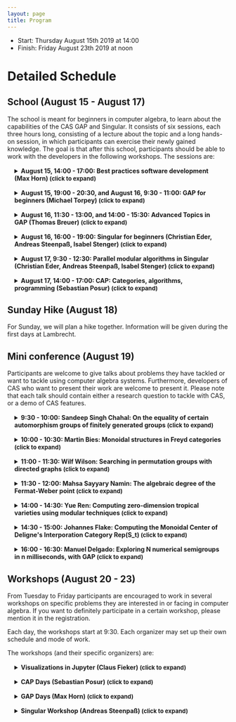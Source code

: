 ```yaml
---
layout: page
title: Program
---
```


<style>
details {
  margin: 1rem;
}
summary {
  font-weight: bold;
}

summary::after {
  content: " (click to expand)";
  font-size: small;
}
</style>

<script src="//cdn.jsdelivr.net/npm/details-polyfill@1/index.min.js" async></script>

* Start: Thursday August 15th 2019 at 14:00
* Finish: Friday August 23th 2019 at noon

# Detailed Schedule

## School (August 15 - August 17)

The school is meant for beginners in computer algebra,
to learn about the capabilities of the CAS GAP and Singular.
It consists of six sessions, each three hours long, consisting
of a lecture about the topic and a long hands-on session,
in which participants can exercise their newly gained knowledge.
The goal is that after this school, participants should be able to
work with the developers in the following workshops.
The sessions are:

<details>
<summary>
August 15, 14:00 - 17:00: Best practices software development (Max Horn)
</summary>
In this course, you will learn about some best practices in (mathematical) software development: We will discuss the importance of, and how to do, source code version control and issue tracking. There will be practical demonstrations using the git version control system, and GitHub for collaborative work, and a set of exercises to train these skills.
</details>


<details>
<summary>
August 15, 19:00 - 20:30, and August 16, 9:30 - 11:00: GAP for beginners (Michael Torpey)
</summary>
This lesson gives an introduction to GAP. It is centered around a common task of
searching in the Small Groups Library for interesting examples and counterexamples,
and a particular research problem in which we will be interested is to <emph>find
examples of non-trivial groups such that the average order of their elements is an integer</emph>. The lesson will lead the learner along the path from working in the GAP command
line and exploring algebraic objects interactively to saving the GAP code into
files, creating functions and regression tests, and further to performing
comprehensive search and extending the system by adding new attributes.On this path, the learner will become familiar with:
<ul>
<li>basic constructions of the GAP programming language,</li>
<li>ways to find necessary information in the GAP system, and</li>
<li>good design practices to organize GAP code into complex programs.</li>
</ul>
</details>


<details>
<summary>
August 16, 11:30 - 13:00, and 14:00 - 15:30: Advanced Topics in GAP (Thomas Breuer)
</summary>
Motivated by a mathematical question,
we will develop GAP functions for answering
questions from various areas
(combinatorics, group theory, representation theory).
We will combine them with available functionality,
create new kinds of objects,
and extend GAP's capabilities in special situations.
</details>

<details>
<summary>
August 16, 16:00 - 19:00: Singular for beginners (Christian Eder, Andreas Steenpaß, Isabel Stenger)
</summary>
We will give an introduction to Singular starting from the very first line
of code, and show how it can be used for theoretical research. On the
practical side, the participants are encouraged to write their own Singular
code, ranging from basic polynomial computations to more advanced projects
such as writing a Singular library for their own research.
</details>

<details>
<summary>
August 17, 9:30 - 12:30: Parallel modular algorithms in Singular (Christian Eder, Andreas Steenpaß, Isabel Stenger)
</summary>
Modular algorithms are an important tool for tackling research problems in
computational algebra whenever coefficient swell is an issue. At the same
time, they offer a relatively easy way for parallelization. The basic idea
is to make use of the Chinese remainder theorem for decomposing the original
computation over some given ring into several computations over different
rings for which the arithmetic is computationally easier, and to recombine
the results. In the simplest case, a computation over the rational numbers
is decomposed into computations over fields of order p for several primes p,
but modular methods can also be applied to, for example, number fields and
function fields.
<br/>
We will give an introduction to several applications of this principle as
well as to the existing implementations of modular algorithms in Singular.
We will also discuss both technical and theoretical problems which arise
from this approach. For more complex applications such as Gröbner basis
computations for example, we often face the problems how the modular results
can be recombined and how correctness of the final result can be ensured. 
</details>

<details>
<summary>
August 17, 14:00 - 17:00: CAP: Categories, algorithms, programming (Sebastian Posur)
</summary>
The CAP Days school provides a gentle introduction to the basic notions of category theory
and their realization in CAP (categories, algorithms, programming), a software project for constructive category theory written in GAP.
We learn how to compute with finite dimensional vector spaces and finitely presented modules
using the unifying language of abelian categories, and write generic algorithms
that work in arbitrary abelian categories, e.g., for the intersection of subobjects.
You may test and play with CAP's categorical language by running
Jupyter notebooks interactively in Binder: <a href="https://mybinder.org/v2/gh/sebastianpos/cap-aachen2018/master">click here to launch Binder.</a>
</details>

## Sunday Hike (August 18)

For Sunday, we will plan a hike together. Information will be given during the first days at Lambrecht.

## Mini conference (August 19)

Participants are welcome to give talks about problems they have tackled
or want to tackle using computer algebra systems.
Furthermore, developers of CAS who want to present
their work are welcome to present it. Please note that each talk
should contain either a research question to tackle with CAS, or a demo
of CAS features.

<details>
<summary>
9:30 - 10:00: Sandeep Singh Chahal: On the equality of certain automorphism groups of finitely generated groups
</summary>
TBA
</details>

<details>
<summary>
10:00 - 10:30: Martin Bies: Monoidal structures in Freyd categories
</summary>
For a given additive category C, one can construct a new category which
is known as its Freyd category. In this category, a morphism of C is
interpreted as an object. The morphisms in the Freyd category are
understood as commuting squares of morphisms in C up to a certain equivalence relation.
The package "FreydCategories", which is part of the CAP_project,
provides an implementation of this functionality. For example, this
package can be used to model the category of f.p. graded modules.

Further upshots include toric sheaves and their cohomologies.
The application to sheaf cohomologies and toric sheaves points out the
need for a monoidal structure and internal Hom in Freyd categories.
Therefore, we have recently focused on implementing mechanisms which
derive these structures on Freyd categories from corresponding
structures of the underlying additive category. I will elaborate on
these developments.
</details>
<details>
<summary>
11:00 - 11:30: Wilf Wilson: Searching in permutation groups with directed graphs
</summary>
The current state-of-the-art approach for problems like set stabilisers, intersections, and normalisers in permutation groups is called partition backtrack.
In essence, partition backtrack performs a search that estimates the solution as the stabiliser of an ordered partition.
With some collaborators, I am exploring how to take advantage of modern computational tools to replace ordered partitions in such searches by directed graphs.
The idea is that a graph can be used to represent a group more precisely than an ordered partition, and therefore lead to smaller search spaces.
I will talk about the mathematical progress that we have made, and the computational tools that have helped us along the way.
</details>
<details>
<summary>
11:30 - 12:00: Mahsa Sayyary Namin: The algebraic degree of the Fermat-Weber point
</summary>
The Fermat-Weber point p* is the unique point that minimizes the sum of distances from n given points in the real Euclidean space.
Given n points in general position in the real plane with non-zero integer coordinates,
we determine the algebraic degree of p*  over the field of rationals Q,
i.e. we find the degree of the minimal polynomials of the coordinates of p* over Q.
</details>
<details>
<summary>
14:00 - 14:30: Yue Ren: Computing zero-dimension tropical varieties using modular techniques
</summary>
In this talk, we will give a brief introduction to the concept of
tropical varieties.
We will discuss the applications and the challenges for the
computation of zero-dimensional tropical varieties, and present a new
approach using parallelization and modularization.
This is joint work with Paul Goerlach (MPI MiS) and Leon Zhang (UC Berkeley)
</details>
<details>
<summary>
14:30 - 15:00: Johannes Flake: Computing the Monoidal Center of Deligne's Interporation Category Rep(S_t)
</summary>
Deligne's interpolation categories are interesting examples for monoidal categories which can be described nicely using combinatorics and linear algebra. I will explain how objects in their monoidal centers can be constructed, and how I hope to produce more such objects or show that there are none using computer algebra.
</details>
<details>
<summary>
16:00 - 16:30: Manuel Delgado: Exploring N numerical semigroups in n milliseconds, with GAP
</summary>
TBA
</details>
<!-- <details>
<summary>
16:30 - 17:00: TBA
</summary>
</details> -->


## Workshops (August 20 - 23)

From Tuesday to Friday participants are encouraged to work in several
workshops on specific problems they are interested in or facing in
computer algebra. If you want to definitely participate in a certain workshop,
please mention it in the registration.


Each day, the workshops start at 9:30. Each organizer may set up their own schedule and mode of work.

The workshops (and their specific organizers) are:

<details>
<summary>
Visualizations in Jupyter (Claus Fieker)
</summary>
Abstract: In this workshop we want to explore and extend the features of various
visualization backends for Jupyter, and how we can use them in CAS.
In GAP, there are the packages Francy and JupyterViz, for Singular
there is a surf backend, and for Python and Julia there are countless
of possibilities.
</details>

<details>
<summary>
CAP Days (Sebastian Posur)
</summary>
In this workshop both newcomers and veterans
to CAP are welcome to form groups and work on projects of their interest.
If you are new to CAP and if you would like to try and implement a category or
a categorical algorithm on your own, help will be provided.

Topics of interest may include: applying GAP's syntax trees for speeding up the CAP kernel,
facilitating the interface for functors,
and the implementation of missing category constructors and categorical operations.
</details>


<details>
<summary>
GAP Days (Max Horn)
</summary>
GAP Days are meetings where developers and users with programming experience are invited to influence the future development of GAP by initiating and contributing to discussions and coding sprints. As enough GAP experts will be around for technical support, the meetings usually offer good opportunities for people to work on their own packages.
These GAP Days will focus on improving the MatrixObj implementation, and releasing GAP 4.11.
</details>

<details>
<summary>
Singular Workshop (Andreas Steenpaß)
</summary>
This workshop is meant for participants that want to try to solve their
research problems using Singular. Participants should bring their problems,
and can get help solving them by experienced Singular programmers.
</details>
